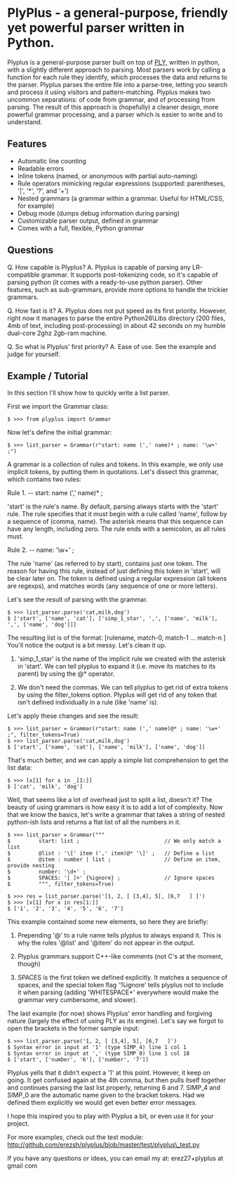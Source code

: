 # PlyPlus - a general-purpose, friendly yet powerful parser written in Python.

Plyplus is a general-purpose parser built on top of [PLY](http://www.dabeaz.com/ply/), written in python, with a slightly different approach to parsing.
Most parsers work by calling a function for each rule they identify, which processes the data and returns to the parser. Plyplus parses the entire file into a parse-tree, letting you search and process it using visitors and pattern-matching.
Plyplus makes two uncommon separations: of code from grammar, and of processing from parsing.
The result of this approach is (hopefully) a cleaner design, more powerful grammar processing, and a parser which is easier to write and to understand.

## Features

 - Automatic line counting
 - Readable errors
 - Inline tokens (named, or anonymous with partial auto-naming)
 - Rule operators mimicking regular expressions (supported: parentheses, '|', '\*', '?', and '+')
 - Nested grammars (a grammar within a grammar. Useful for HTML/CSS, for example)
 - Debug mode (dumps debug information during parsing)
 - Customizable parser output, defined in grammar
 - Comes with a full, flexible, Python grammar

## Questions

Q. How capable is Plyplus?
A. Plyplus is capable of parsing any LR-compatible grammar. It supports post-tokenizing code, so it's capable of parsing python (it comes with a ready-to-use python parser). Other features, such as sub-grammars, provide more options to handle the trickier grammars.

Q. How fast is it?
A. Plyplus does not put speed as its first priority. However, right now it manages to parse the entire Python26\Libs directory (200 files, 4mb of text, including post-processing) in about 42 seconds on my humble dual-core 2ghz 2gb-ram machine.

Q. So what is Plyplus' first priority?
A. Ease of use. See the example and judge for yourself.

##   Example / Tutorial

In this section I'll show how to quickly write a list parser.

First we import the Grammar class:

    $ >>> from plyplus import Grammar

Now let's define the initial grammar:

    $ >>> list_parser = Grammar(r"start: name (',' name)* ; name: '\w+' ;")

A grammar is a collection of rules and tokens. In this example, we only use implicit tokens, by putting them in quotations. Let's dissect this grammar, which contains two rules:

Rule 1. --  start: name (',' name)\* ;

'start' is the rule's name. By default, parsing always starts with the 'start' rule.
The rule specifies that it must begin with a rule called 'name', follow by a sequence of (comma, name). The asterisk means that this sequence can have any length, including zero. The rule ends with a semicolon, as all rules must.

Rule 2. -- name: '\w+' ;

The rule 'name' (as referred to by start), contains just one token. The reason for having this rule, instead of just defining this token in 'start', will be clear later on. The token is defined using a regular expression (all tokens are regexps), and matches words (any sequence of one or more letters).

Let's see the result of parsing with the grammar.

    $ >>> list_parser.parse('cat,milk,dog')
    $ ['start', ['name', 'cat'], ['simp_1_star', ',', ['name', 'milk'], ',', ['name', 'dog']]]

The resulting list is of the format: [rulename, match-0, match-1 ... match-n ]
You'll notice the output is a bit messy. Let's clean it up.
1. 'simp_1_star' is the name of the implicit rule we created with the asterisk in 'start'. We can tell plyplus to expand it (i.e. move its matches to its parent) by using the @\* operator.

2. We don't need the commas. We can tell plyplus to get rid of extra tokens by using the filter\_tokens option. Plyplus will get rid of any token that isn't defined individually in a rule (like 'name' is).

Let's apply these changes and see the result:

    $ >>> list_parser = Grammar(r"start: name (',' name)@* ; name: '\w+' ;", filter_tokens=True)
    $ >>> list_parser.parse('cat,milk,dog')
    $ ['start', ['name', 'cat'], ['name', 'milk'], ['name', 'dog']]

That's much better, and we can apply a simple list comprehension to get the list data:

    $ >>> [x[1] for x in _[1:]]
    $ ['cat', 'milk', 'dog']

Well, that seems like a lot of overhead just to split a list, doesn't it? The beauty of using grammars is how easy it is to add a lot of complexity. Now that we know the basics, let's write a grammar that takes a string of nested python-ish lists and returns a flat list of all the numbers in it.

    $ >>> list_parser = Grammar("""
    $         start: list ;                           // We only match a list
    $         @list : '\[' item (',' item)@* '\]' ;   // Define a list
    $         @item : number | list ;                 // Define an item, provide nesting
    $         number: '\d+' ;
    $         SPACES: '[ ]+' {%ignore} ;              // Ignore spaces
    $         """, filter_tokens=True)

    $ >>> res = list_parser.parse('[1, 2, [ [3,4], 5], [6,7   ] ]')
    $ >>> [x[1] for x in res[1:]]
    $ ['1', '2', '3', '4', '5', '6', '7']

This example contained some new elements, so here they are briefly:

1. Prepending '@' to a rule name tells plyplus to always expand it. This is why the rules '@list' and '@item' do not appear in the output.

2. Plyplus grammars support C++-like comments (not C's at the moment, though)

3. SPACES is the first token we defined explicitly. It matches a sequence of spaces, and the special token flag '%ignore' tells plyplus not to include it when parsing (adding 'WHITESPACE+' everywhere would make the grammar very cumbersome, and slower).

The last example (for now) shows Plyplus' error handling and forgiving nature (largely the effect of using PLY as its engine). Let's say we forgot to open the brackets in the former sample input:

    $ >>> list_parser.parse('1, 2, [ [3,4], 5], [6,7   ]')
    $ Syntax error in input at '1' (type SIMP_4) line 1 col 1
    $ Syntax error in input at ',' (type SIMP_0) line 1 col 18
    $ ['start', ['number', '6'], ['number', '7']]

Plyplus yells that it didn't expect a '1' at this point. However, it keep on going. It get confused again at the 4th comma, but then pulls itself together and continues parsing the last list properly, returning 6 and 7.
SIMP_4 and SIMP_0 are the automatic name given to the bracket tokens. Had we defined them explicitly we would get even better error messages.

I hope this inspired you to play with Plyplus a bit, or even use it for your project.

For more examples, check out the test module: http://github.com/erezsh/plyplus/blob/master/test/plyplus\_test.py

If you have any questions or ideas, you can email my at: erez27+plyplus at gmail com
